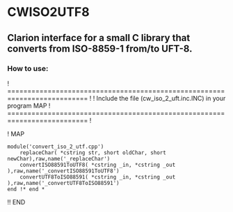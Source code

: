 # CWISO2UTF8
## Clarion interface for a small C library that converts from ISO-8859-1 from/to UFT-8.

### How to use:
! ========================================================================== !
!  Include the file (cw_iso_2_uft.inc.INC) in your program MAP
! ========================================================================== !


! MAP

    module('convert_iso_2_utf.cpp')
        replaceChar( *cstring str, short oldChar, short newChar),raw,name('_replaceChar')
        convertISO88591ToUTF8( *cstring _in, *cstring _out ),raw,name('_convertISO88591ToUTF8')
        convertUTF8ToISO88591( *cstring _in, *cstring _out ),raw,name('_convertUTF8ToISO88591')
    end !* end *
    
!! END

